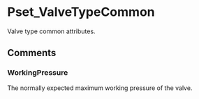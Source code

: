 # Pset_ValveTypeCommon

Valve type common attributes.
<!-- end of short definition -->

## Comments

### WorkingPressure

The normally expected maximum working pressure of the valve.

